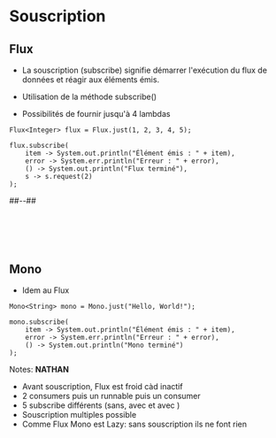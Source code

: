<!-- .slide: class="two-column" -->
# Souscription

## Flux
* La souscription (subscribe) signifie démarrer l'exécution du flux de données et réagir aux éléments émis.

* Utilisation de la méthode subscribe() 
* Possibilités de fournir jusqu'à 4 lambdas

```java[]
Flux<Integer> flux = Flux.just(1, 2, 3, 4, 5);

flux.subscribe(
    item -> System.out.println("Élément émis : " + item),
    error -> System.err.println("Erreur : " + error),
    () -> System.out.println("Flux terminé"),
    s -> s.request(2)
);
```
##--##
# <br>
## Mono
* Idem au Flux  

```java[]
Mono<String> mono = Mono.just("Hello, World!");

mono.subscribe(
    item -> System.out.println("Élément émis : " + item),
    error -> System.err.println("Erreur : " + error),
    () -> System.out.println("Mono terminé")
);

```

Notes:
**NATHAN**
- Avant souscription, Flux est froid càd inactif
- 2 consumers puis un runnable puis un consumer
- 5 subscribe différents (sans, avec et avec )
- Souscription multiples possible
- Comme Flux Mono est Lazy: sans souscription ils ne font rien
